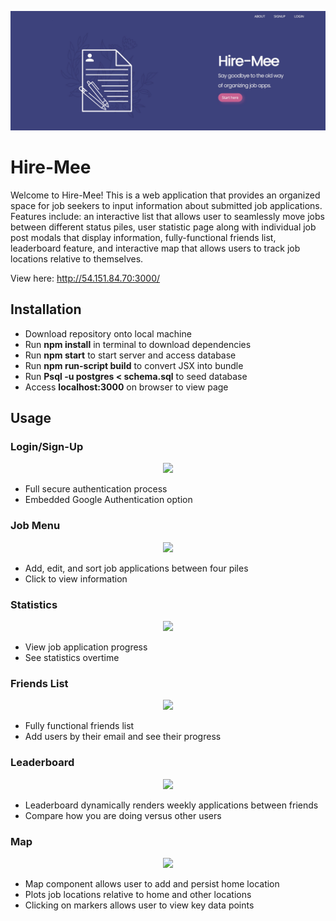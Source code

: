 <p align="center"><img src="demo.jpg"/></p>

# Hire-Mee

Welcome to Hire-Mee! This is a web application that provides an organized space for job seekers to input information about submitted job applications. Features include: an interactive list that allows user to seamlessly move jobs between different status piles, user statistic page along with individual job post modals that display information, fully-functional friends list, leaderboard feature, and interactive map that allows users to track job locations relative to themselves.

View here: http://54.151.84.70:3000/

## Installation

- Download repository onto local machine
- Run <b>npm install</b> in terminal to download dependencies
- Run <b>npm start</b> to start server and access database
- Run <b>npm run-script build</b> to convert JSX into bundle
- Run <b>Psql -u postgres < schema.sql</b> to seed database
- Access <b>localhost:3000</b> on browser to view page

## Usage

<h3>Login/Sign-Up</h3>

<p align="center"><img src="https://i.imgur.com/qMvIrFw.gif"/><p>
  
- Full secure authentication process
- Embedded Google Authentication option

<h3>Job Menu</h3>

<p align="center"><img src="https://i.imgur.com/gFNdO6e.gif"/><p>
  
- Add, edit, and sort job applications between four piles
- Click to view information

<h3>Statistics</h3>

<p align="center"><img src="https://i.imgur.com/CrddZ7n.gif"/><p>
  
- View job application progress
- See statistics overtime

<h3>Friends List</h3>

<p align="center"><img src=https://i.imgur.com/y7MSLak.gif"/><p>
  
- Fully functional friends list
- Add users by their email and see their progress

<h3>Leaderboard</h3>

<p align="center"><img src=https://i.imgur.com/gp2aXKP.gif"/><p>
  
- Leaderboard dynamically renders weekly applications between friends
- Compare how you are doing versus other users

<h3>Map</h3>

<p align="center"><img src=https://i.imgur.com/52iCxvi.gif"/><p>
  
- Map component allows user to add and persist home location
- Plots job locations relative to home and other locations
- Clicking on markers allows user to view key data points
